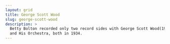 ```yaml
---
layout: grid
title: George Scott Wood
slug: george-scott-wood
description: >
  Betty Bolton recorded only two record sides with George Scott Wood(1903-1978)
  and His Orchestra, both in 1934.
---
```

